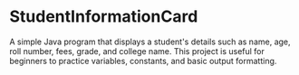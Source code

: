 # StudentInformationCard
A simple Java program that displays a student's details such as name, age, roll number, fees, grade, and college name. This project is useful for beginners to practice variables, constants, and basic output formatting.
